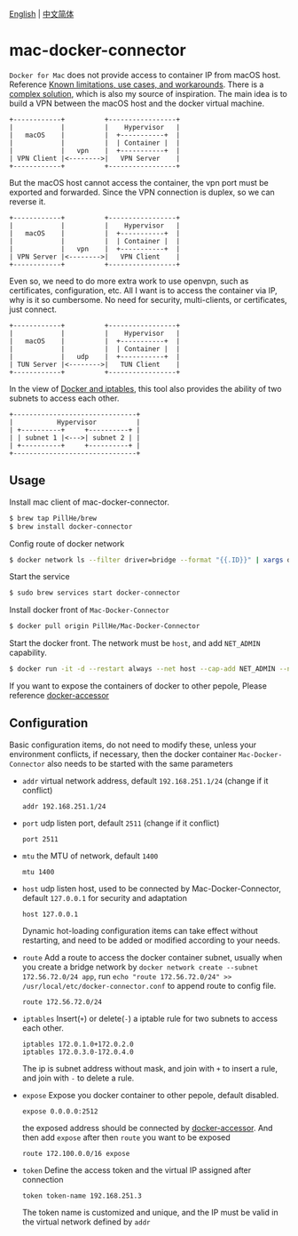 [English](https://github.com/PillHe/Mac-Docker-Connector/blob/master/README.md) | [中文简体](https://github.com/PillHe/Mac-Docker-Connector/blob/master/README-ZH.md)

# mac-docker-connector

  `Docker for Mac` does not provide access to container IP from macOS host. 
  Reference [Known limitations, use cases, and workarounds](https://docs.docker.com/docker-for-mac/networking/#i-cannot-ping-my-containers). 
  There is a [complex solution](https://pjw.io/articles/2018/04/25/access-to-the-container-network-of-docker-for-mac/),
  which is also my source of inspiration. The main idea is to build a VPN between the macOS host and the docker virtual machine.
```
+------------+          +-----------------+
|            |          |    Hypervisor   |
|   macOS    |          |  +-----------+  |
|            |          |  | Container |  |
|            |   vpn    |  +-----------+  |
| VPN Client |<-------->|   VPN Server    |
+------------+          +-----------------+
```
  But the macOS host cannot access the container, the vpn port must be exported and forwarded.
  Since the VPN connection is duplex, so we can reverse it.
```
+------------+          +-----------------+
|            |          |    Hypervisor   |
|   macOS    |          |  +-----------+  |
|            |          |  | Container |  |
|            |   vpn    |  +-----------+  |
| VPN Server |<-------->|   VPN Client    |
+------------+          +-----------------+
```
  Even so, we need to do more extra work to use openvpn, such as certificates, configuration, etc.
  All I want is to access the container via IP, why is it so cumbersome. 
  No need for security, multi-clients, or certificates, just connect.
```
+------------+          +-----------------+
|            |          |    Hypervisor   |
|   macOS    |          |  +-----------+  |
|            |          |  | Container |  |
|            |   udp    |  +-----------+  |
| TUN Server |<-------->|   TUN Client    |
+------------+          +-----------------+
```
  In the view of [Docker and iptables](https://docs.docker.com/network/iptables/), 
  this tool also provides the ability of two subnets to access each other.
```
+-------------------------------+ 
|           Hypervisor          | 
| +----------+     +----------+ | 
| | subnet 1 |<--->| subnet 2 | |
| +----------+     +----------+ |
+-------------------------------+
```

## Usage

  Install mac client of mac-docker-connector.
```bash
$ brew tap PillHe/brew
$ brew install docker-connector
```

  Config route of docker network
```bash
$ docker network ls --filter driver=bridge --format "{{.ID}}" | xargs docker network inspect --format "route {{range .IPAM.Config}}{{.Subnet}}{{end}}" >> /usr/local/etc/docker-connector.conf
```

  Start the service
```bash
$ sudo brew services start docker-connector
```

  Install docker front of `Mac-Docker-Connector`
```bash
$ docker pull origin PillHe/Mac-Docker-Connector
```

  Start the docker front. The network must be `host`, and add `NET_ADMIN` capability.

```bash
$ docker run -it -d --restart always --net host --cap-add NET_ADMIN --name mac-connector PillHe/Mac-Docker-Connector
```

  If you want to expose the containers of docker to other pepole, Please reference [docker-accessor](./accessor)

## Configuration

  Basic configuration items, do not need to modify these, unless your environment conflicts,
  if necessary, then the docker container `Mac-Docker-Connector` also needs to be started with the same parameters
* `addr` virtual network address, default `192.168.251.1/24` (change if it conflict)
  ```
  addr 192.168.251.1/24
  ```
* `port` udp listen port, default `2511` (change if it conflict)
  ```
  port 2511
  ```
* `mtu` the MTU of network, default `1400`
  ```
  mtu 1400
  ```
* `host` udp listen host, used to be connected by Mac-Docker-Connector, default `127.0.0.1` for security and adaptation
  ```
  host 127.0.0.1
  ```

  Dynamic hot-loading configuration items can take effect without restarting,
  and need to be added or modified according to your needs.
* `route` Add a route to access the docker container subnet, usually when you create a bridge network by `docker network create --subnet 172.56.72.0/24 app`, run `echo "route 172.56.72.0/24" >> /usr/local/etc/docker-connector.conf` to append route to config file.
  ```
  route 172.56.72.0/24
  ```
* `iptables` Insert(`+`) or delete(`-`) a iptable rule for two subnets to access each other.
  ```
  iptables 172.0.1.0+172.0.2.0
  iptables 172.0.3.0-172.0.4.0
  ```
  The ip is subnet address without mask, and join with `+` to insert a rule, and join with `-` to delete a rule.
* `expose` Expose you docker container to other pepole, default disabled.
  ```
  expose 0.0.0.0:2512
  ```
  the exposed address should be connected by [docker-accessor](./accessor).
  And then add `expose` after then `route` you want to be exposed
  ```
  route 172.100.0.0/16 expose
  ```
* `token` Define the access token and the virtual IP assigned after connection
  ```
  token token-name 192.168.251.3
  ```
  The token name is customized and unique, and the IP must be valid in the virtual network
  defined by `addr`  
